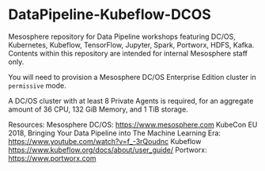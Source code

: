 # DataPipeline-Kubeflow-DCOS
Mesosphere repository for Data Pipeline workshops featuring DC/OS, Kubernetes, Kubeflow, TensorFlow, Jupyter, Spark, Portworx, HDFS, Kafka. Contents within this repository are intended for internal Mesosphere staff only.

You will need to provision a Mesosphere DC/OS Enterprise Edition cluster in `permissive` mode.

A DC/OS cluster with at least 8 Private Agents is required, for an aggregate amount of 36 CPU, 132 GiB Memory, and 1 TiB storage.





Resources:
Mesosphere DC/OS: https://www.mesosphere.com
KubeCon EU 2018, Bringing Your Data Pipeline into The Machine Learning Era: https://www.youtube.com/watch?v=f_-3rQoudnc
Kubeflow https://www.kubeflow.org/docs/about/user_guide/
Portworx: https://www.portworx.com
